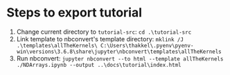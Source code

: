 # Steps to export tutorial

1. Change current directory to `tutorial-src`: `cd .\tutorial-src`
2. Link template to nbconvert's template directory: `mklink /J .\templates\allTheKernels\ C:\Users\thakkel\.pyenv\pyenv-win\versions\3.6.8\share\jupyter\nbconvert\templates\allTheKernels`
3. Run nbconvert: `jupyter nbconvert --to html --template allTheKernels ./NDArrays.ipynb --output ..\docs\tutorial\index.html`